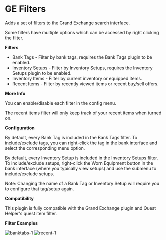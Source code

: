 # GE Filters

Adds a set of filters to the Grand Exchange search interface. 

Some filters have multiple options which can be accessed by right clicking the filter.

**Filters**
* Bank Tags - Filter by bank tags, requires the Bank Tags plugin to be enabled.
* Inventory Setups - Filter by Inventory Setups, requires the Inventory Setups plugin to be enabled.
* Inventory Items - Filter by current inventory or equipped items.
* Recent Items - Filter by recently viewed items or recent buy/sell offers.

**More Info**

You can enable/disable each filter in the config menu.

The recent items filter will only keep track of your recent items when turned on.

**Configuration**

By default, every Bank Tag is included in the Bank Tags filter. To include/exclude tags, you can right-click the tag in the bank interface and select the corresponding menu option.

By default, every Inventory Setup is included in the Inventory Setups filter. To include/exclude setups, right-click the Worn Equipment button in the bank interface (where you typically view setups) and use the submenu to include/exclude setups.

Note: Changing the name of a Bank Tag or Inventory Setup will require you to configure that tag/setup again.


**Compatibility**

This plugin is fully compatible with the Grand Exchange plugin and Quest Helper's quest item filter.

**Filter Examples**

![banktabs-1](https://user-images.githubusercontent.com/109300410/184133374-8732ec19-32f6-4728-9250-f91186807a02.png)
![recent-1](https://user-images.githubusercontent.com/109300410/184133386-bf413f86-f4fe-499d-8f1d-bf1f45c1781a.png)
